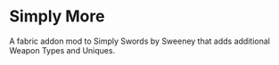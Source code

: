 # Simply More
A fabric addon mod to Simply Swords by Sweeney that adds additional Weapon Types and Uniques.
